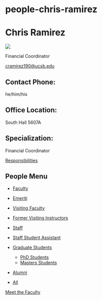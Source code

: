 # people-chris-ramirez

# Chris Ramirez

![](https://www.pstat.ucsb.edu/sites/default/files/styles/people_node/public/people/photo/0077.JPG?itok=JxUuAyK2)

Financial Coordinator

[cramirez190@ucsb.edu](mailto:cramirez190@ucsb.edu)

## Contact Phone:

he/him/his

## Office Location:

South Hall 5607A

## Specialization:

Financial Coordinator

[Responsibilities](https://docs.google.com/document/d/1iq7CjWFxtF_VhUYFhPpAw4IrXhkZoZWfTg4HZFu-tRg/edit?usp=sharing)

## People Menu

- [Faculty](/people/academic "Faculty")
- [Emeriti](/people/emeriti "Emeriti")
- [Visiting Faculty](/people/visiting "Visiting Faculty")
- [Former Visiting Instructors](/people/lecturer "Former Visiting Instructors")
- [Staff](/people/staff)
- [Staff Student Assistant](/people/researcher "Staff Student Assistant")
- [Graduate Students](/people/student "Graduate Students")
  
  - [PhD Students](/people/student/phd "PhD Students")
  - [Masters Students](/people/student/masters "Masters Students")
- [Alumni](/people/alumni)
- [All](/people/all)

[Meet the Faculty](/people/meet-the-faculty)